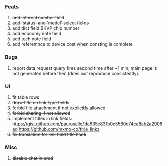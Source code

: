 ### Feats
1. <s>add internal number field</s>
2. <s>add 'status' and 'model' select fields</s>
3. add dict field BKVP chip number
4. add economy note field
5. add tech note field
6. add referemnce to device cost when consting is complete

### Bugs
1. report data request query fires second time after ~1 min, main page is not generated before then (does not reproduce consistently). 

### UI
1. fit table rows
2. <s>draw title on link type fields</s>
3. forbid file attachment if not explicitly allowed
4. <s>forbid sharing if not allowed</s>
5. implement titles in link fields:
   https://gist.github.com/paurosello/da635c831b0c5560c74ea8ab2a2906ad
   https://github.com/mxmo-co/title_links
6. <s>fix translation for link field title hack</s>

### Misc
1. <s>disable chat in prod</s>
